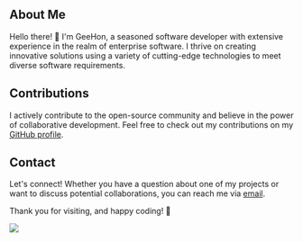 ## About Me

Hello there! 👋 I'm GeeHon, a seasoned software developer with extensive experience in the realm of enterprise software. I thrive on creating innovative solutions using a variety of cutting-edge technologies to meet diverse software requirements.

## Contributions

I actively contribute to the open-source community and believe in the power of collaborative development. Feel free to check out my contributions on my [GitHub profile](https://github.com/geehon).

## Contact

Let's connect! Whether you have a question about one of my projects or want to discuss potential collaborations, you can reach me via [email](mailto:liaoliaoliao70@gmail.com).

Thank you for visiting, and happy coding! 🚀

<a href="#">
  <img align="left" src="https://github-readme-stats.vercel.app/api/top-langs/?username=geehon&layout=compact&langs_count=10&hide=html,css,Dockerfile,Makefile,shell,less">
</a>
